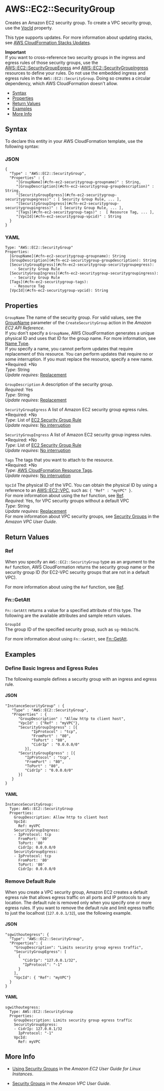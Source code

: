 # AWS::EC2::SecurityGroup<a name="aws-properties-ec2-security-group"></a>

Creates an Amazon EC2 security group\. To create a VPC security group, use the [VpcId](#cfn-ec2-securitygroup-vpcid) property\.

This type supports updates\. For more information about updating stacks, see [AWS CloudFormation Stacks Updates](using-cfn-updating-stacks.md)\.

**Important**  
If you want to cross\-reference two security groups in the ingress and egress rules of those security groups, use the [AWS::EC2::SecurityGroupEgress](aws-resource-ec2-security-group-egress.md) and [AWS::EC2::SecurityGroupIngress](aws-properties-ec2-security-group-ingress.md) resources to define your rules\. Do not use the embedded ingress and egress rules in the `AWS::EC2::SecurityGroup`\. Doing so creates a circular dependency, which AWS CloudFormation doesn't allow\.


+ [Syntax](#aws-resource-ec2-securitygroup-syntax)
+ [Properties](#w3ab2c21c10d424c13)
+ [Return Values](#w3ab2c21c10d424c15)
+ [Examples](#w3ab2c21c10d424c17)
+ [More Info](#w3ab2c21c10d424c19)

## Syntax<a name="aws-resource-ec2-securitygroup-syntax"></a>

To declare this entity in your AWS CloudFormation template, use the following syntax:

### JSON<a name="aws-resource-ec2-securitygroup-syntax.json"></a>

```
{
  "Type" : "AWS::EC2::SecurityGroup",
  "Properties" : {
     "[GroupName](#cfn-ec2-securitygroup-groupname)" : String,
     "[GroupDescription](#cfn-ec2-securitygroup-groupdescription)" : String,
     "[SecurityGroupEgress](#cfn-ec2-securitygroup-securitygroupegress)" : [ Security Group Rule, ... ],
     "[SecurityGroupIngress](#cfn-ec2-securitygroup-securitygroupingress)" : [ Security Group Rule, ... ],
     "[Tags](#cfn-ec2-securitygroup-tags)" :  [ Resource Tag, ... ],
     "[VpcId](#cfn-ec2-securitygroup-vpcid)" : String
  }
}
```

### YAML<a name="aws-resource-ec2-securitygroup-syntax.yaml"></a>

```
Type: "AWS::EC2::SecurityGroup"
Properties: 
  [GroupName](#cfn-ec2-securitygroup-groupname): String
  [GroupDescription](#cfn-ec2-securitygroup-groupdescription): String
  [SecurityGroupEgress](#cfn-ec2-securitygroup-securitygroupegress):
    - Security Group Rule
  [SecurityGroupIngress](#cfn-ec2-securitygroup-securitygroupingress):
    - Security Group Rule
  [Tags](#cfn-ec2-securitygroup-tags):
    - Resource Tag
  [VpcId](#cfn-ec2-securitygroup-vpcid): String
```

## Properties<a name="w3ab2c21c10d424c13"></a>

`GroupName`  <a name="cfn-ec2-securitygroup-groupname"></a>
The name of the security group\. For valid values, see the [GroupName](http://docs.aws.amazon.com/AWSEC2/latest/APIReference/API_CreateSecurityGroup.html) parameter of the `CreateSecurityGroup` action in the *Amazon EC2 API Reference*\.  
If you don't specify a `GroupName`, AWS CloudFormation generates a unique physical ID and uses that ID for the group name\. For more information, see [Name Type](aws-properties-name.md)\.  
If you specify a name, you cannot perform updates that require replacement of this resource\. You can perform updates that require no or some interruption\. If you must replace the resource, specify a new name\.
*Required: *No  
*Type*: String  
*Update requires*: [Replacement](using-cfn-updating-stacks-update-behaviors.md#update-replacement)

`GroupDescription`  <a name="cfn-ec2-securitygroup-groupdescription"></a>
A description of the security group\.  
*Required*: Yes  
*Type*: String  
*Update requires*: [Replacement](using-cfn-updating-stacks-update-behaviors.md#update-replacement)

`SecurityGroupEgress`  <a name="cfn-ec2-securitygroup-securitygroupegress"></a>
A list of Amazon EC2 security group egress rules\.  
*Required: *No  
*Type*: List of [EC2 Security Group Rule](aws-properties-ec2-security-group-rule.md)  
*Update requires*: [No interruption](using-cfn-updating-stacks-update-behaviors.md#update-no-interrupt)

`SecurityGroupIngress`  <a name="cfn-ec2-securitygroup-securitygroupingress"></a>
A list of Amazon EC2 security group ingress rules\.  
*Required: *No  
*Type*: List of [EC2 Security Group Rule](aws-properties-ec2-security-group-rule.md)  
*Update requires*: [No interruption](using-cfn-updating-stacks-update-behaviors.md#update-no-interrupt)

`Tags`  <a name="cfn-ec2-securitygroup-tags"></a>
The tags that you want to attach to the resource\.  
*Required: *No  
*Type*: [AWS CloudFormation Resource Tags](aws-properties-resource-tags.md)\.  
*Update requires*: [No interruption](using-cfn-updating-stacks-update-behaviors.md#update-no-interrupt)

`VpcId`  <a name="cfn-ec2-securitygroup-vpcid"></a>
The physical ID of the VPC\. You can obtain the physical ID by using a reference to an [AWS::EC2::VPC](aws-resource-ec2-vpc.md), such as: `{ "Ref" : "myVPC" }`\.  
For more information about using the `Ref` function, see [Ref](intrinsic-function-reference-ref.md)\.  
*Required*: Yes, for VPC security groups without a default VPC  
*Type*: String  
*Update requires*: [Replacement](using-cfn-updating-stacks-update-behaviors.md#update-replacement)  
For more information about VPC security groups, see [Security Groups](http://docs.aws.amazon.com/AmazonVPC/latest/UserGuide/VPC_SecurityGroups.html) in the *Amazon VPC User Guide*\.

## Return Values<a name="w3ab2c21c10d424c15"></a>

### Ref<a name="w3ab2c21c10d424c15b2"></a>

When you specify an `AWS::EC2::SecurityGroup` type as an argument to the `Ref` function, AWS CloudFormation returns the security group name or the security group ID \(for EC2\-VPC security groups that are not in a default VPC\)\.

For more information about using the `Ref` function, see [Ref](intrinsic-function-reference-ref.md)\.

### Fn::GetAtt<a name="w3ab2c21c10d424c15b4"></a>

`Fn::GetAtt` returns a value for a specified attribute of this type\. The following are the available attributes and sample return values\.

`GroupId`  
The group ID of the specified security group, such as `sg-94b3a1f6`\.

For more information about using `Fn::GetAtt`, see [Fn::GetAtt](intrinsic-function-reference-getatt.md)\.

## Examples<a name="w3ab2c21c10d424c17"></a>

### Define Basic Ingress and Egress Rules<a name="w3ab2c21c10d424c17b2"></a>

The following example defines a security group with an ingress and egress rule\.

#### JSON<a name="aws-resource-ec2-securitygroup-example-1.json"></a>

```
"InstanceSecurityGroup" : {
   "Type" : "AWS::EC2::SecurityGroup",
   "Properties" : {
      "GroupDescription" : "Allow http to client host",
      "VpcId" : {"Ref" : "myVPC"},
      "SecurityGroupIngress" : [{
            "IpProtocol" : "tcp",
            "FromPort" : "80",
            "ToPort" : "80",
            "CidrIp" : "0.0.0.0/0"
         }],
      "SecurityGroupEgress" : [{
         "IpProtocol" : "tcp",
         "FromPort" : "80",
         "ToPort" : "80",
         "CidrIp" : "0.0.0.0/0"
      }]
   }
}
```

#### YAML<a name="aws-resource-ec2-securitygroup-example-1.yaml"></a>

```
InstanceSecurityGroup:
  Type: AWS::EC2::SecurityGroup
  Properties:
    GroupDescription: Allow http to client host
    VpcId:
      Ref: myVPC
    SecurityGroupIngress:
    - IpProtocol: tcp
      FromPort: '80'
      ToPort: '80'
      CidrIp: 0.0.0.0/0
    SecurityGroupEgress:
    - IpProtocol: tcp
      FromPort: '80'
      ToPort: '80'
      CidrIp: 0.0.0.0/0
```

### Remove Default Rule<a name="w3ab2c21c10d424c17b4"></a>

When you create a VPC security group, Amazon EC2 creates a default egress rule that allows egress traffic on all ports and IP protocols to any location\. The default rule is removed only when you specify one or more egress rules\. If you want to remove the default rule and limit egress traffic to just the localhost \(`127.0.0.1/32`\), use the following example\.

#### JSON<a name="aws-resource-ec2-securitygroup-example-2.json"></a>

```
"sgwithoutegress": {
  "Type": "AWS::EC2::SecurityGroup",
  "Properties": {
    "GroupDescription": "Limits security group egress traffic",
    "SecurityGroupEgress": [
      {
        "CidrIp": "127.0.0.1/32",
        "IpProtocol": "-1"
      }
    ],
    "VpcId": { "Ref": "myVPC"}
  }
}
```

#### YAML<a name="aws-resource-ec2-securitygroup-example-2.yaml"></a>

```
sgwithoutegress:
  Type: AWS::EC2::SecurityGroup
  Properties:
    GroupDescription: Limits security group egress traffic
    SecurityGroupEgress:
    - CidrIp: 127.0.0.1/32
      IpProtocol: "-1"
    VpcId:
      Ref: myVPC
```

## More Info<a name="w3ab2c21c10d424c19"></a>

+ [Using Security Groups](http://docs.aws.amazon.com/AWSEC2/latest/UserGuide/using-network-security.html) in the *Amazon EC2 User Guide for Linux Instances*\.

+ [Security Groups](http://docs.aws.amazon.com/AmazonVPC/latest/UserGuide/VPC_SecurityGroups.html) in the *Amazon VPC User Guide*\.